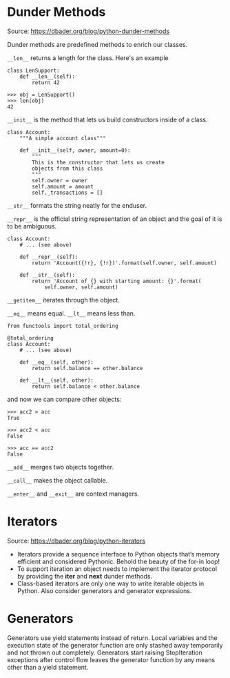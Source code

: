 # Dunder Methods

Source: https://dbader.org/blog/python-dunder-methods

Dunder methods are predefined methods to enrich our classes.

`__len__` returns a length for the class. Here's an example

```
class LenSupport:
    def __len__(self):
        return 42

>>> obj = LenSupport()
>>> len(obj)
42
```

`__init__` is the method that lets us build constructors inside of a class. 

```
class Account:
    """A simple account class"""

    def __init__(self, owner, amount=0):
        """
        This is the constructor that lets us create
        objects from this class
        """
        self.owner = owner
        self.amount = amount
        self._transactions = []
```

`__str__` formats the string neatly for the enduser.

`__repr__` is the official string representation of an object and the goal of it is to be ambiguous.

```
class Account:
    # ... (see above)

    def __repr__(self):
        return 'Account({!r}, {!r})'.format(self.owner, self.amount)

    def __str__(self):
        return 'Account of {} with starting amount: {}'.format(
            self.owner, self.amount)
```

`__getitem__` iterates through the object.

`__eq__` means equal.
`__lt__` means less than.

```
from functools import total_ordering

@total_ordering
class Account:
    # ... (see above)

    def __eq__(self, other):
        return self.balance == other.balance

    def __lt__(self, other):
        return self.balance < other.balance
```

and now we can compare other objects:

```
>>> acc2 > acc
True

>>> acc2 < acc
False

>>> acc == acc2
False
```

`__add__` merges two objects together.


`__call__` makes the object callable.

`__enter__` and `__exit__` are context managers.

# Iterators

Source: https://dbader.org/blog/python-iterators
- Iterators provide a sequence interface to Python objects that’s memory efficient and considered Pythonic. Behold the beauty of the for-in loop!
- To support iteration an object needs to implement the iterator protocol by providing the __iter__ and __next__ dunder methods.
- Class-based iterators are only one way to write iterable objects in Python. Also consider generators and generator expressions.

# Generators

Generators use yield statements instead of return. Local variables and the execution state of the generator function are only stashed away temporarily and not thrown out completely. Generators start raising StopIteration exceptions after control flow leaves the generator function by any means other than a yield statement.
